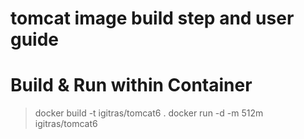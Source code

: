 tomcat image build step and user guide
==========

Build & Run within Container
===
> docker build -t igitras/tomcat6 .
> docker run -d -m 512m igitras/tomcat6
